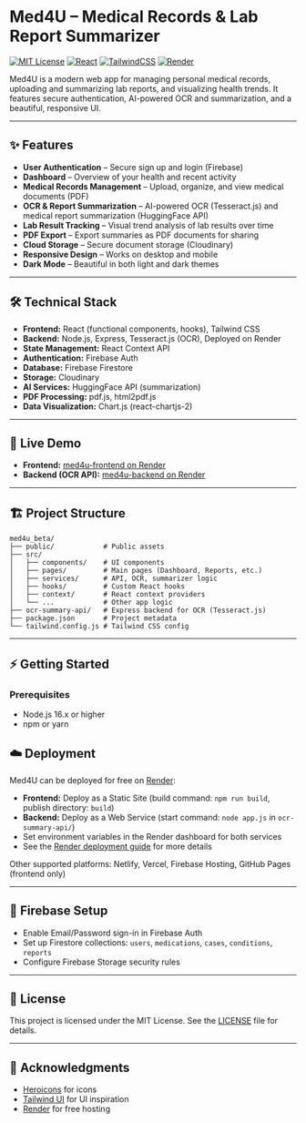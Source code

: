 # Med4U – Medical Records & Lab Report Summarizer

[![MIT License](https://img.shields.io/badge/license-MIT-blue.svg)](LICENSE)
[![React](https://img.shields.io/badge/frontend-React-blue?logo=react)](https://reactjs.org/)
[![TailwindCSS](https://img.shields.io/badge/styling-TailwindCSS-38bdf8?logo=tailwindcss)](https://tailwindcss.com/)
[![Render](https://img.shields.io/badge/deployed%20on-Render-46b1b7?logo=render)](https://render.com/)

Med4U is a modern web app for managing personal medical records, uploading and summarizing lab reports, and visualizing health trends. It features secure authentication, AI-powered OCR and summarization, and a beautiful, responsive UI.

---

## ✨ Features

- **User Authentication** – Secure sign up and login (Firebase)
- **Dashboard** – Overview of your health and recent activity
- **Medical Records Management** – Upload, organize, and view medical documents (PDF)
- **OCR & Report Summarization** – AI-powered OCR (Tesseract.js) and medical report summarization (HuggingFace API)
- **Lab Result Tracking** – Visual trend analysis of lab results over time
- **PDF Export** – Export summaries as PDF documents for sharing
- **Cloud Storage** – Secure document storage (Cloudinary)
- **Responsive Design** – Works on desktop and mobile
- **Dark Mode** – Beautiful in both light and dark themes

---

## 🛠️ Technical Stack

- **Frontend:** React (functional components, hooks), Tailwind CSS
- **Backend:** Node.js, Express, Tesseract.js (OCR), Deployed on Render
- **State Management:** React Context API
- **Authentication:** Firebase Auth
- **Database:** Firebase Firestore
- **Storage:** Cloudinary
- **AI Services:** HuggingFace API (summarization)
- **PDF Processing:** pdf.js, html2pdf.js
- **Data Visualization:** Chart.js (react-chartjs-2)

---

## 🚀 Live Demo

- **Frontend:** [med4u-frontend on Render](https://your-frontend-url.onrender.com)
- **Backend (OCR API):** [med4u-backend on Render](https://your-backend-url.onrender.com)

---

## 🏗️ Project Structure

```
med4u_beta/
├── public/            # Public assets
├── src/
│   ├── components/    # UI components
│   ├── pages/         # Main pages (Dashboard, Reports, etc.)
│   ├── services/      # API, OCR, summarizer logic
│   ├── hooks/         # Custom React hooks
│   ├── context/       # React context providers
│   └── ...            # Other app logic
├── ocr-summary-api/   # Express backend for OCR (Tesseract.js)
├── package.json       # Project metadata
└── tailwind.config.js # Tailwind CSS config
```

---

## ⚡ Getting Started

### Prerequisites
- Node.js 16.x or higher
- npm or yarn



## ☁️ Deployment

Med4U can be deployed for free on [Render](https://render.com/):

- **Frontend:** Deploy as a Static Site (build command: `npm run build`, publish directory: `build`)
- **Backend:** Deploy as a Web Service (start command: `node app.js` in `ocr-summary-api/`)
- Set environment variables in the Render dashboard for both services
- See the [Render deployment guide](https://render.com/docs/deploy-create-react-app) for more details

Other supported platforms: Netlify, Vercel, Firebase Hosting, GitHub Pages (frontend only)

---

## 📝 Firebase Setup

- Enable Email/Password sign-in in Firebase Auth
- Set up Firestore collections: `users`, `medications`, `cases`, `conditions`, `reports`
- Configure Firebase Storage security rules

---

## 📜 License

This project is licensed under the MIT License. See the [LICENSE](LICENSE) file for details.

---

## 🙏 Acknowledgments

- [Heroicons](https://heroicons.com/) for icons
- [Tailwind UI](https://tailwindui.com/) for UI inspiration
- [Render](https://render.com/) for free hosting
